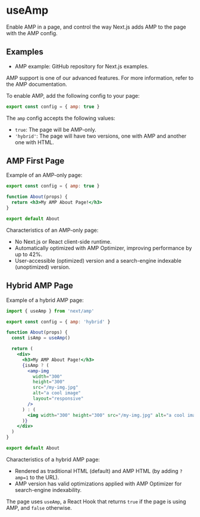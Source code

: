 # useAmp

Enable AMP in a page, and control the way Next.js adds AMP to the page with the AMP config.

## Examples

- AMP example: GitHub repository for Next.js examples.

AMP support is one of our advanced features. For more information, refer to the AMP documentation.

To enable AMP, add the following config to your page:

```jsx
export const config = { amp: true }
```

The `amp` config accepts the following values:

- `true`: The page will be AMP-only.
- `'hybrid'`: The page will have two versions, one with AMP and another one with HTML.

## AMP First Page

Example of an AMP-only page:

```jsx
export const config = { amp: true }

function About(props) {
  return <h3>My AMP About Page!</h3>
}

export default About
```

Characteristics of an AMP-only page:

- No Next.js or React client-side runtime.
- Automatically optimized with AMP Optimizer, improving performance by up to 42%.
- User-accessible (optimized) version and a search-engine indexable (unoptimized) version.

## Hybrid AMP Page

Example of a hybrid AMP page:

```jsx
import { useAmp } from 'next/amp'

export const config = { amp: 'hybrid' }

function About(props) {
  const isAmp = useAmp()

  return (
    <div>
      <h3>My AMP About Page!</h3>
      {isAmp ? (
        <amp-img
          width="300"
          height="300"
          src="/my-img.jpg"
          alt="a cool image"
          layout="responsive"
        />
      ) : (
        <img width="300" height="300" src="/my-img.jpg" alt="a cool image" />
      )}
    </div>
  )
}

export default About
```

Characteristics of a hybrid AMP page:

- Rendered as traditional HTML (default) and AMP HTML (by adding `?amp=1` to the URL).
- AMP version has valid optimizations applied with AMP Optimizer for search-engine indexability.

The page uses `useAmp`, a React Hook that returns `true` if the page is using AMP, and `false` otherwise.